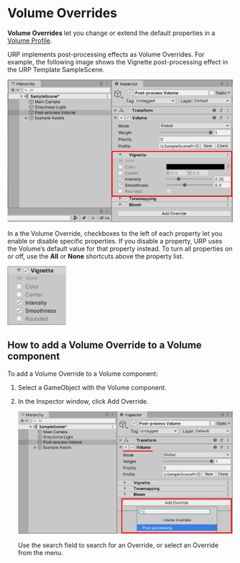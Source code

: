 # Volume Overrides

__Volume Overrides__ let you change or extend the default properties in a [Volume Profile](VolumeProfile.md).

URP implements post-processing effects as Volume Overrides. For example, the following image shows the Vignette post-processing effect in the URP Template SampleScene.

![Vignette post-processing effect in the URP Template SampleScene](Images/post-proc/post-proc-as-volume-override.png)

In a the Volume Override, checkboxes to the left of each property let you enable or disable specific properties. If you disable a property, URP uses the Volume’s default value for that property instead. To turn all properties on or off, use the __All__ or __None__ shortcuts above the property list.

![Volume Override property list](Images/post-proc/volume-override-property-list.png)

## <a name="volume-add-override"></a>How to add a Volume Override to a Volume component

To add a Volume Override to a Volume component:

1. Select a GameObject with the Volume component.

2. In the Inspector window, click Add Override.

    ![Add Override](Images/post-proc/volume-add-override.png)

    Use the search field to search for an Override, or select an Override from the menu.
